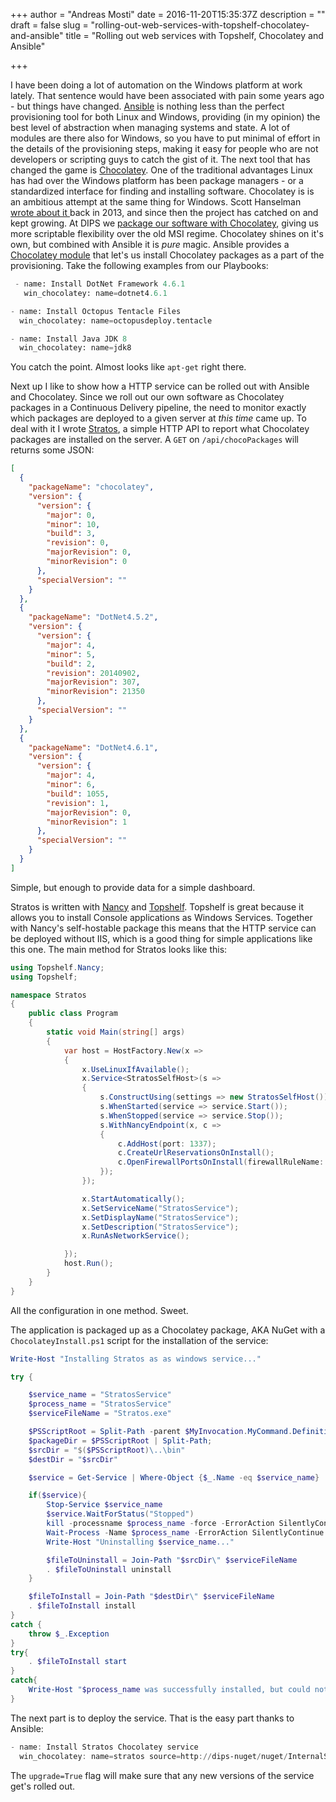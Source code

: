 +++
author = "Andreas Mosti"
date = 2016-11-20T15:35:37Z
description = ""
draft = false
slug = "rolling-out-web-services-with-topshelf-chocolatey-and-ansible"
title = "Rolling out web services with Topshelf, Chocolatey and Ansible"

+++


I have been doing a lot of automation on the Windows platform at work lately. That sentence would have been associated with pain some years ago - but things have changed. [Ansible](https://www.ansible.com/) is nothing less than the perfect provisioning tool for both Linux and Windows, providing (in my opinion) the best level of abstraction when managing systems and state. A lot of modules are there also for Windows, so you have to put minimal of effort in the details of the provisioning steps, making it easy for people who are not developers or scripting guys to catch the gist of it. The next tool that has changed the game is [Chocolatey](https://chocolatey.org/). One of the traditional advantages Linux has had  over the Windows platform has been package managers - or a standardized interface for finding and installing software. Chocolatey is is an ambitious attempt at the same thing for Windows. Scott Hanselman [wrote about it ](http://www.hanselman.com/blog/IsTheWindowsUserReadyForAptget.aspx) back in 2013, and since then the project has catched on and kept growing. At DIPS we [package our software with Chocolatey](http://tech.dips.no/2016/08/17/Deployment-av-servere.html), giving us more scriptable flexibility over the old MSI regime. Chocolatey shines on it's own, but combined with Ansible it is _pure_ magic. Ansible provides a [Chocolatey module](https://docs.ansible.com/ansible/win_chocolatey_module.html) that let's us install Chocolatey packages as a part of the provisioning. Take the following examples from our Playbooks:



``` python
 - name: Install DotNet Framework 4.6.1
   win_chocolatey: name=dotnet4.6.1
```

```python
- name: Install Octopus Tentacle Files
  win_chocolatey: name=octopusdeploy.tentacle
```

```python
- name: Install Java JDK 8
  win_chocolatey: name=jdk8
```



You catch the point. Almost looks like `apt-get` right there.

Next up I like to show how a HTTP service can be rolled out with Ansible and Chocolatey. Since we roll out our own software as Chocolatey packages in a Continuous Delivery pipeline, the need to monitor exactly which packages are deployed to a given server at _this time_ came up. To deal with it I wrote [Stratos](https://github.com/andmos/Stratos), a simple HTTP API to report what Chocolatey packages are installed on the server. A `GET` on `/api/chocoPackages` will returns some JSON:

```json
[
  {
    "packageName": "chocolatey",
    "version": {
      "version": {
        "major": 0,
        "minor": 10,
        "build": 3,
        "revision": 0,
        "majorRevision": 0,
        "minorRevision": 0
      },
      "specialVersion": ""
    }
  },
  {
    "packageName": "DotNet4.5.2",
    "version": {
      "version": {
        "major": 4,
        "minor": 5,
        "build": 2,
        "revision": 20140902,
        "majorRevision": 307,
        "minorRevision": 21350
      },
      "specialVersion": ""
    }
  },
  {
    "packageName": "DotNet4.6.1",
    "version": {
      "version": {
        "major": 4,
        "minor": 6,
        "build": 1055,
        "revision": 1,
        "majorRevision": 0,
        "minorRevision": 1
      },
      "specialVersion": ""
    }
  }
]
```

Simple, but enough to provide data for a simple dashboard.



Stratos is written with [Nancy](http://nancyfx.org/) and [Topshelf](http://topshelf-project.com/). Topshelf is great because it allows you to install Console applications as Windows Services. Together with Nancy's self-hostable package this means that the HTTP service can be deployed without IIS, which is a good thing for simple applications like this one. The main method for Stratos looks like this:



```c#
using Topshelf.Nancy;
using Topshelf;

namespace Stratos
{
	public class Program
	{
		static void Main(string[] args)
		{
			var host = HostFactory.New(x =>
			{
				x.UseLinuxIfAvailable();
				x.Service<StratosSelfHost>(s =>
				{
					s.ConstructUsing(settings => new StratosSelfHost());
					s.WhenStarted(service => service.Start());
					s.WhenStopped(service => service.Stop());
					s.WithNancyEndpoint(x, c =>
					{
						c.AddHost(port: 1337);
						c.CreateUrlReservationsOnInstall();
						c.OpenFirewallPortsOnInstall(firewallRuleName: "StratosService");
					});
				});

				x.StartAutomatically();
				x.SetServiceName("StratosService");
				x.SetDisplayName("StratosService");
				x.SetDescription("StratosService");
				x.RunAsNetworkService();

			});
			host.Run();
		}
	}
}
```

All the configuration in one method. Sweet.



The application is packaged up as a Chocolatey package, AKA NuGet with a `ChocolateyInstall.ps1` script for the installation of the service:



```powershell
Write-Host "Installing Stratos as as windows service..."

try {

    $service_name = "StratosService"
    $process_name = "StratosService"
    $serviceFileName = "Stratos.exe"

    $PSScriptRoot = Split-Path -parent $MyInvocation.MyCommand.Definition
    $packageDir = $PSScriptRoot | Split-Path;
    $srcDir = "$($PSScriptRoot)\..\bin"
    $destDir = "$srcDir"

    $service = Get-Service | Where-Object {$_.Name -eq $service_name}

    if($service){
        Stop-Service $service_name
        $service.WaitForStatus("Stopped")
        kill -processname $process_name -force -ErrorAction SilentlyContinue
        Wait-Process -Name $process_name -ErrorAction SilentlyContinue
        Write-Host "Uninstalling $service_name..."

        $fileToUninstall = Join-Path "$srcDir\" $serviceFileName
        . $fileToUninstall uninstall
    }

    $fileToInstall = Join-Path "$destDir\" $serviceFileName
    . $fileToInstall install
}
catch {
    throw $_.Exception
}
try{
    . $fileToInstall start
}
catch{
    Write-Host "$process_name was successfully installed, but could not be started. This is most likely because of a configuration error. Please check the Windows Event Log."
}
```

The next part is to deploy the service. That is the easy part thanks to Ansible:



```powershell
- name: Install Stratos Chocolatey service
  win_chocolatey: name=stratos source=http://dips-nuget/nuget/InternalSoftware state=present upgrade=True
```

The `upgrade=True` flag will make sure that any new versions of the service get's rolled out.
